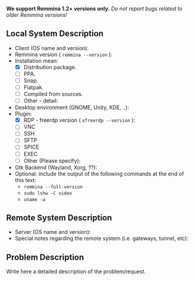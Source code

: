 **We support Remmina 1.2+ versions only.** 
*Do not report bugs related to older Remmina versions!* 
 
## Local System Description

* Client (OS name and version):
* Remmina version ( ```remmina --version``` ):
* Installation mean:
  - [X] Distribution package.
  - [ ] PPA.
  - [ ] Snap.
  - [ ] Flatpak.
  - [ ] Compiled from sources.
  - [ ] Other - detail:
* Desktop environment (GNOME, Unity, KDE, ..):
* Plugin:
  - [X] RDP - freerdp version ( ```xfreerdp --version``` ):
  - [ ] VNC
  - [ ] SSH
  - [ ] SFTP
  - [ ] SPICE
  - [ ] EXEC
  - [ ] Other (Please specify):
* Gtk Backend (Wayland, Xorg, ??):
* Optional: include the output of the following commands at the end of this text:
  - `remmina --full-version`
  - `sudo lshw -C video`
  - `uname -a`

## Remote System Description

* Server (OS name and version): 
* Special notes regarding the remote system (i.e. gateways, tunnel, etc): 

## Problem Description

Write here a detailed description of the problem/request.
